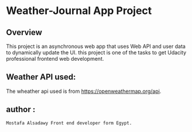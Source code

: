 # Weather-Journal App Project

## Overview
This project is an asynchronous web app that uses Web API and user data to dynamically update the UI. 
this project is one of the tasks to get Udacity professional frontend web development.

## Weather API used:
The wheather api used is from https://openweathermap.org/api.

## author : 
    Mostafa Alsadawy Front end developer form Egypt.


